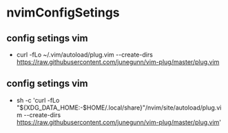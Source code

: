 # nvimConfigSetings
## config setings vim
- curl -fLo ~/.vim/autoload/plug.vim --create-dirs \
    https://raw.githubusercontent.com/junegunn/vim-plug/master/plug.vim
##  config setings vim
- sh -c 'curl -fLo "${XDG_DATA_HOME:-$HOME/.local/share}"/nvim/site/autoload/plug.vim --create-dirs \
       https://raw.githubusercontent.com/junegunn/vim-plug/master/plug.vim'
